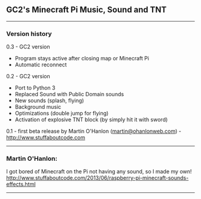## GC2's Minecraft Pi Music, Sound and TNT

------------------------------------------------------------------------------

### Version history 
  0.3 - GC2 version
   - Program stays active after closing map or Minecraft Pi
   - Automatic reconnect
   
  0.2 - GC2 version 
   - Port to Python 3
   - Replaced Sound with Public Domain sounds
   - New sounds (splash, flying)
   - Background music
   - Optimizations (double jump for flying)
   - Activation of explosive TNT block (by simply hit it with sword)
   
  0.1 - first beta release by Martin O'Hanlon (martin@ohanlonweb.com) - http://www.stuffaboutcode.com

-------------------------------------------------------------------------------
### Martin O'Hanlon:
I got bored of Minecraft on the Pi not having any sound, so I made my own!
http://www.stuffaboutcode.com/2013/06/raspberry-pi-minecraft-sounds-effects.html

-------------------------------------------------------------------------------
